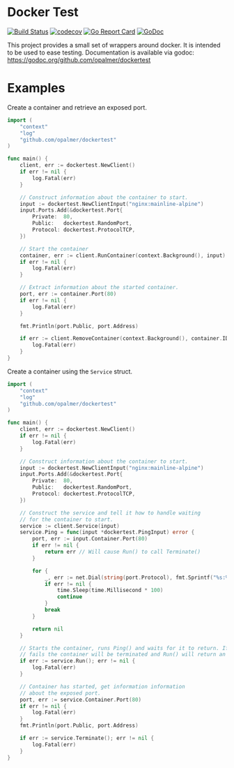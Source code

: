 # Docker Test

[![Build Status](https://travis-ci.org/opalmer/dockertest.svg?branch=master)](https://travis-ci.org/opalmer/dockertest)
[![codecov](https://codecov.io/gh/opalmer/dockertest/branch/master/graph/badge.svg)](https://codecov.io/gh/opalmer/dockertest)
[![Go Report Card](https://goreportcard.com/badge/github.com/opalmer/dockertest)](https://goreportcard.com/report/github.com/opalmer/dockertest)
[![GoDoc](https://godoc.org/github.com/opalmer/dockertest?status.svg)](https://godoc.org/github.com/opalmer/dockertest)

This project provides a small set of wrappers around docker. It is intended
to be used to ease testing. Documentation is available via godoc: 
    https://godoc.org/github.com/opalmer/dockertest

# Examples

Create a container and retrieve an exposed port.

```go
import (
	"context"
	"log"
	"github.com/opalmer/dockertest"
)

func main() {
	client, err := dockertest.NewClient()
	if err != nil {
		log.Fatal(err)
	}

	// Construct information about the container to start.
	input := dockertest.NewClientInput("nginx:mainline-alpine")
	input.Ports.Add(&dockertest.Port{
		Private:  80,
		Public:   dockertest.RandomPort,
		Protocol: dockertest.ProtocolTCP,
	})

	// Start the container
	container, err := client.RunContainer(context.Background(), input)
	if err != nil {
		log.Fatal(err)
	}

	// Extract information about the started container.
	port, err := container.Port(80)
	if err != nil {
		log.Fatal(err)
	}

	fmt.Println(port.Public, port.Address)

	if err := client.RemoveContainer(context.Background(), container.ID()); err != nil {
		log.Fatal(err)
	}
}
```

Create a container using the `Service` struct.

```go
import (
	"context"
	"log"
	"github.com/opalmer/dockertest"
)

func main() {
	client, err := dockertest.NewClient()
	if err != nil {
		log.Fatal(err)
	}

	// Construct information about the container to start.
	input := dockertest.NewClientInput("nginx:mainline-alpine")
	input.Ports.Add(&dockertest.Port{
		Private:  80,
		Public:   dockertest.RandomPort,
		Protocol: dockertest.ProtocolTCP,
	})

	// Construct the service and tell it how to handle waiting
	// for the container to start.
	service := client.Service(input)
	service.Ping = func(input *dockertest.PingInput) error {
		port, err := input.Container.Port(80)
		if err != nil {
			return err // Will cause Run() to call Terminate()
		}

		for {
			_, err := net.Dial(string(port.Protocol), fmt.Sprintf("%s:%d", port.Address, port.Public))
			if err != nil {
				time.Sleep(time.Millisecond * 100)
				continue
			}
			break
		}

		return nil
	}

	// Starts the container, runs Ping() and waits for it to return. If Ping()
	// fails the container will be terminated and Run() will return an error.
	if err := service.Run(); err != nil {
		log.Fatal(err)
	}

	// Container has started, get information information
	// about the exposed port.
	port, err := service.Container.Port(80)
	if err != nil {
		log.Fatal(err)
	}
	fmt.Println(port.Public, port.Address)

	if err := service.Terminate(); err != nil {
		log.Fatal(err)
	}
}
```
